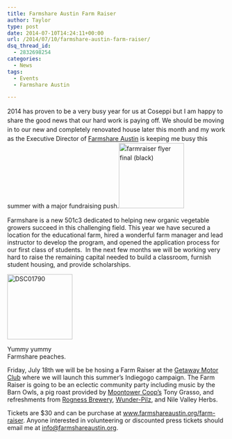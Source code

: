 ```yaml
---
title: Farmshare Austin Farm Raiser
author: Taylor
type: post
date: 2014-07-10T14:24:11+00:00
url: /2014/07/10/farmshare-austin-farm-raiser/
dsq_thread_id:
  - 2832698254
categories:
  - News
tags:
  - Events
  - Farmshare Austin

---
```

<span style="line-height: 1.5em;">2014 has proven to be a very busy year for us at Coseppi but I am happy to share the good news that our hard work is paying off. We should be moving in to our new and completely renovated house later this month and my work as the Executive Director of </span><a style="line-height: 1.5em;" href="http://farmshareaustin.org/">Farmshare Austin</a> <span style="line-height: 1.5em;">is keeping me busy this summer with a major fundraising push.<a href="{{% mediaroot %}}uploads/2014/07/farmraiser-flyer-final-black.jpg" rel="lightbox[3765]"><img class="alignleft size-thumbnail wp-image-3767" alt="farmraiser flyer final (black)" src="{{% mediaroot %}}uploads/2014/07/farmraiser-flyer-final-black-150x150.jpg" width="150" height="150" /></a></span>

Farmshare is a new 501c3 dedicated to helping new organic vegetable growers succeed in this challenging field. This year we have secured a location for the educational farm, hired a wonderful farm manager and lead instructor to develop the program, and opened the application process for our first class of students.  In the next few months we will be working very hard to raise the remaining capital needed to build a classroom, furnish student housing, and provide scholarships.

<div id="attachment_3770" style="width: 160px" class="wp-caption alignright">
  <a href="{{% mediaroot %}}uploads/2014/07/DSC01790.jpg" rel="lightbox[3765]"><img class="size-thumbnail wp-image-3770 " alt="DSC01790" src="{{% mediaroot %}}uploads/2014/07/DSC01790-150x150.jpg" width="150" height="150" /></a>
  
  <p class="wp-caption-text">
    Yummy yummy Farmshare peaches.
  </p>
</div>

Friday, July 18th we will be be hosing a Farm Raiser at the [Getaway Motor Club][1] where we will launch this summer&#8217;s Indiegogo campaign. The Farm Raiser is going to be an eclectic community party including music by the Barn Owls, a pig roast provided by [Moontower Coop&#8217;s][2] Tony Grasso, and refreshments from [Rogness Brewery][3], <a href="http://wunder-pilz.com/" target="_blank">Wunder-Pilz</a>, and Nile Valley Herbs.

Tickets are $30 and can be purchase at www.farmshareaustin.org/farm-raiser. Anyone interested in volunteering or discounted press tickets should email me at info@farmshareaustin.org.

 [1]: http://getawaymotorclub.com/
 [2]: http://moontower.coop/
 [3]: http://rognessbrewing.com/
